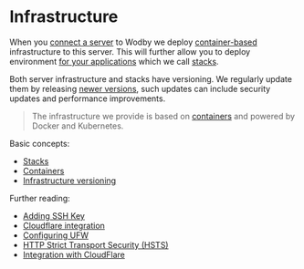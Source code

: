 # Infrastructure

When you [connect a server](../servers/README.md) to Wodby we deploy [container-based](../stacks/containers.md) infrastructure to this server. This will further allow you to deploy environment [for your applications](../apps/deploy.md) which we call [stacks](../stacks/README.md). 

Both server infrastructure and stacks have versioning. We regularly update them by releasing [newer versions](versioning.md), such updates can include security updates and performance improvements.
 
> The infrastructure we provide is based on [containers](../stacks/containers.md) and powered by Docker and Kubernetes.

Basic concepts:

* [Stacks](../stacks/README.md)
* [Containers](../stacks/containers.md)
* [Infrastructure versioning](versioning.md)

Further reading:

* [Adding SSH Key](keys.md)
* [Cloudflare integration](cloudflare.md)
* [Configuring UFW](ufw.md)
* [HTTP Strict Transport Security (HSTS)](hsts.md)
* [Integration with CloudFlare](cloudflare.md)
